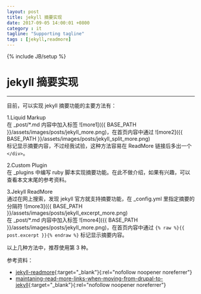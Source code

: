 ```yaml
---
layout: post
title: jekyll 摘要实现
date: 2017-09-05 14:00:01 +0800
category : it
tagline: "Supporting tagline"
tags : [jekyll,readmore]
---
```

{% include JB/setup %}
# jekyll 摘要实现
---
目前，可以实现 jekyll 摘要功能的主要方法有：  

1.Liquid Markup  
在 _post/*.md 内容中加入标签 ![more1]({{ BASE_PATH }}/assets/images/posts/jekyll_more.png)，在首页内容中通过
![more2]({{ BASE_PATH }}/assets/images/posts/jekyll_split_more.png)  
标记显示摘要内容，不过经我试验，这种方法容易在 ReadMore 链接后多出一个 `</div>`。  

2.Custom Plugin  
在 _plugins 中编写 ruby 脚本实现摘要功能。在此不做介绍，如果有兴趣，可以查看本文末尾的参考资料。  
<!-- more -->

3.Jekyll ReadMore  
通过在网上搜索，发现 jekyll 官方就支持摘要功能，在 _config.yml 里指定摘要的分隔符
![more3]({{ BASE_PATH }}/assets/images/posts/jekyll_excerpt_more.png)  
在 _post/*.md 内容中加入标签 ![more4]({{ BASE_PATH }}/assets/images/posts/jekyll_more.png)，在首页内容中通过
`{% raw %}{{ post.excerpt }}{% endraw %}`
标记显示摘要内容。  

以上几种方法中，推荐使用第 3 种。

参考资料：  
- [jekyll-readmore](http://www.cnblogs.com/coderzh/p/jekyll-readmore.html){:target="_blank"}{:rel="nofollow noopener noreferrer"}  
- [maintaning-read-more-links-when-moving-from-drupal-to-jekyll](http://danishmujeeb.com/blog/2012/07/maintaning-read-more-links-when-moving-from-drupal-to-jekyll/){:target="_blank"}{:rel="nofollow noopener noreferrer"}  
